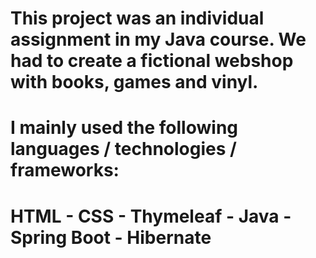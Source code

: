 # This project was an individual assignment in my Java course. We had to create a fictional webshop with books, games and vinyl. 
# I mainly used the following languages / technologies / frameworks: 
# HTML - CSS - Thymeleaf - Java - Spring Boot - Hibernate
